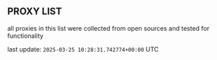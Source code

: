 ## PROXY LIST

all proxies in this list were collected from open sources and tested for functionality

last update: `2025-03-25 10:28:31.742774+00:00` UTC